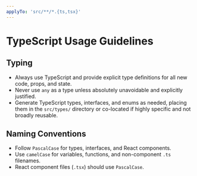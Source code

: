 ```yaml
---
applyTo: 'src/**/*.{ts,tsx}'
---
```


# TypeScript Usage Guidelines

## Typing

-   Always use TypeScript and provide explicit type definitions for all new code, props, and state.
-   Never use `any` as a type unless absolutely unavoidable and explicitly justified.
-   Generate TypeScript types, interfaces, and enums as needed, placing them in the `src/types/` directory or co-located if highly specific and not broadly reusable.

## Naming Conventions

-   Follow `PascalCase` for types, interfaces, and React components.
-   Use `camelCase` for variables, functions, and non-component `.ts` filenames.
-   React component files (`.tsx`) should use `PascalCase`.
